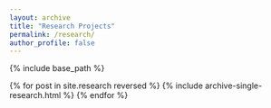 ```yaml
---
layout: archive
title: "Research Projects"
permalink: /research/
author_profile: false
---
```


{% include base_path %}

{% for post in site.research reversed %}
  {% include archive-single-research.html %}
{% endfor %}
